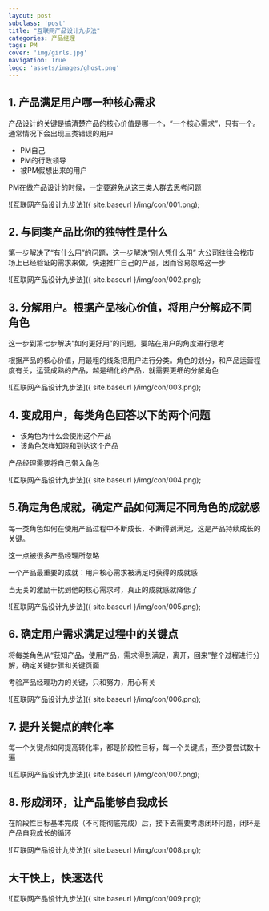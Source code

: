 ```yaml
---
layout: post
subclass: 'post'
title: "互联网产品设计九步法"
categories: 产品经理
tags: PM
cover: 'img/girls.jpg'
navigation: True
logo: 'assets/images/ghost.png'
---
```


## 1. 产品满足用户哪一种核心需求

产品设计的关键是搞清楚产品的核心价值是哪一个，“一个核心需求”，只有一个。
通常情况下会出现三类错误的用户

- PM自己
- PM的行政领导
- 被PM假想出来的用户

PM在做产品设计的时候，一定要避免从这三类人群去思考问题

![互联网产品设计九步法]({ site.baseurl }/img/con/001.png);

## 2. 与同类产品比你的独特性是什么

第一步解决了“有什么用”的问题，这一步解决“别人凭什么用”
大公司往往会找市场上已经验证的需求来做，快速推广自己的产品，因而容易忽略这一步

![互联网产品设计九步法]({ site.baseurl }/img/con/002.png);

## 3. 分解用户。根据产品核心价值，将用户分解成不同角色

这一步到第七步解决“如何更好用”的问题，要站在用户的角度进行思考

根据产品的核心价值，用最粗的线条把用户进行分类。角色的划分，和产品运营程度有关，运营成熟的产品，越是细化的产品，就需要更细的分解角色

![互联网产品设计九步法]({ site.baseurl }/img/con/003.png);

## 4. 变成用户，每类角色回答以下的两个问题

- 该角色为什么会使用这个产品
- 该角色怎样知晓和到达这个产品

产品经理需要将自己带入角色

![互联网产品设计九步法]({ site.baseurl }/img/con/004.png);

## 5.确定角色成就，确定产品如何满足不同角色的成就感

每一类角色如何在使用产品过程中不断成长，不断得到满足，这是产品持续成长的关键。

这一点被很多产品经理所忽略

一个产品最重要的成就：用户核心需求被满足时获得的成就感

当无关的激励干扰到他的核心需求时，真正的成就感就降低了

![互联网产品设计九步法]({ site.baseurl }/img/con/005.png);

## 6. 确定用户需求满足过程中的关键点

将每类角色从“获知产品，使用产品，需求得到满足，离开，回来”整个过程进行分解，确定关键步骤和关键页面

考验产品经理功力的关键，只和努力，用心有关

![互联网产品设计九步法]({ site.baseurl }/img/con/006.png);

## 7. 提升关键点的转化率

每一个关键点如何提高转化率，都是阶段性目标，每一个关键点，至少要尝试数十遍

![互联网产品设计九步法]({ site.baseurl }/img/con/007.png);

## 8. 形成闭环，让产品能够自我成长

在阶段性目标基本完成（不可能彻底完成）后，接下去需要考虑闭环问题，闭环是产品自我成长的循环

![互联网产品设计九步法]({ site.baseurl }/img/con/008.png);


## 大干快上，快速迭代

![互联网产品设计九步法]({ site.baseurl }/img/con/009.png);
